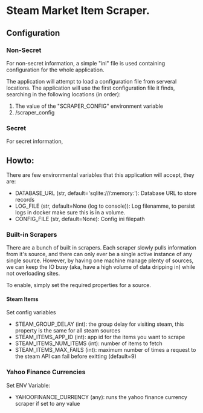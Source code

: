 # Steam Market Item Scraper.


## Configuration

### Non-Secret

For non-secret information, a simple "ini" file is used containing configuration for the whole
application. 

The application will attempt to load a configuration file from serveral locations. The application
will use the first configuration file it finds, searching in the following locations (in order):

1. The value of the "SCRAPER_CONFIG" environment variable
2. /scraper_config 

### Secret

For secret information, 

## Howto:

There are few environmental variables that this application will accept, they are:

* DATABASE_URL (str, default='sqlite:///:memory:'):  Database URL to store records
* LOG_FILE     (str, default=None (log to console)): Log filenamme, to persist logs in docker make sure this is in a volume.
* CONFIG_FILE  (str, default=None):                  Config ini filepath




### Built-in Scrapers

There are a bunch of built in scrapers. Each scraper slowly pulls information from it's source, and there can only
ever be a single active instance of any single source. However, by having one machine manage plenty of sources, we 
can keep the IO busy (aka, have a high volume of data dripping in) while not overloading sites.

To enable, simply set the required properties for a source.

#### Steam Items

Set config variables 

* STEAM_GROUP_DELAY     (int): the group delay for visiting steam, this property is the same for all steam sources
* STEAM_ITEMS_APP_ID    (int): app id for the items you want to scrape
* STEAM_ITEMS_NUM_ITEMS (int): number of items to fetch
* STEAM_ITEMS_MAX_FAILS (int): maximum number of times a request to the steam API can fail before exitting (default=9)

### Yahoo Finance Currencies

Set ENV Variable:

* YAHOOFINANCE_CURRENCY (any): runs the yahoo finance currency scraper if set to any value
